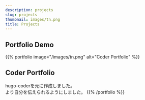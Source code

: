 ```yaml
---
description: projects
slug: projects
thumbnail: images/tn.png
title: Projects
---
```


## Portfolio Demo

{{% portfolio image="/images/tn.png" alt="Coder Portfolio" %}}

## Coder Portfolio

hugo-coderを元に作成しました。  
より自分を伝えられるようにしました。
{{% /portfolio %}}